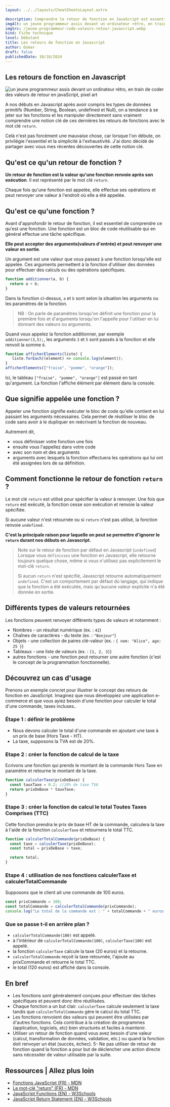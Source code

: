 ```yaml
---
layout: ../../layouts/CheatSheetsLayout.astro

description: Comprendre le retour de fonction en JavaScript est essentiel pour tout développeur souhaitant maîtriser ce langage. Malheureusement, ce concept crucial est souvent sous-estimé dans les tutoriels. Dans cet article, je prends le temps d'expliquer comment fonctionne le mot clé « return » et son utilité.
imgAlt: un jeune programmeur assis devant un ordinateur rétro, en train de coder des valeurs de retour en javaScript, pixel art
imgSrc: /jeune-programmeur-code-valeurs-retour-javascript.webp
kind: Fiche technique
level: Débutant
title: Les retours de fonction en Javascript
author: Oumar
draft: false
publishedDate: 10/18/2024
---
```


<article>

# Les retours de fonction en Javascript

![un jeune programmeur assis devant un ordinateur rétro, en train de coder des valeurs de retour en javaScript, pixel art](/jeune-programmeur-code-valeurs-retour-javascript.webp)

A nos débuts en Javascript après avoir compris les types de données primitifs (Number, String, Boolean, undefined et Null), on a tendance à se jeter sur les fonctions et les manipuler directement sans vraiment comprendre une notion clé de ces dernières les retours de fonctions avec le mot clé `return`.

Celà n'est pas forcément une mauvaise chose, car lorsque l'on débute, on privilégie l'essentiel et la simplicité à l'exhaustivité.
J'ai donc décidé de partager avec vous mes récentes découvertes de cette notion clé.

## Qu'est ce qu'un retour de fonction ?

**Un retour de fonction est la valeur qu'une fonction renvoie après son exécution**. Il est représenté par le mot clé `return`.

Chaque fois qu'une fonction est appelée, elle effectue ses opérations et peut renvoyer une valeur à l'endroit où elle a été appelée.


## Qu'est ce qu'une fonction ?


Avant d'approfondir le retour de fonction, il est essentiel de comprendre ce qu'est une fonction.
Une fonction est un bloc de code réutilisable qui en général effectue une tâche spécifique.

**Elle peut accepter des arguments(valeurs d'entrée) et peut renvoyer une valeur en sortie**.

Un argument est une valeur que vous passez à une fonction lorsqu'elle est appelée. Ces arguments permettent à la fonction d'utiliser des données pour effectuer des calculs ou des opérations spécifiques.


```javascript
function additionner(a, b) {
  return a + b;
}
```

Dans la fonction ci-dessus, `a` et `b` sont selon la situation les arguments ou les paramètres de la fonction.


> NB : On parle de paramètres lorsqu'on définit une fonction pour la première fois et d'arguments lorsqu'on l'appelle pour l'utiliser en lui donnant des valeurs ou arguments.



Quand vous appelez la fonction additionner, par exemple `additionner(3,5);`, les arguments `3` et `5` sont passés à la fonction et elle renvoit la somme `8`.



```javascript
function afficherElements(liste) {
   liste.forEach((element) => console.log(element));
}
afficherElements(["fraise", "pomme", "orange"]);
```



Ici, le tableau `["fraise", "pomme", "orange"]` est passé en tant qu'argument. La fonction l'affiche élément par élément dans la console.


## Que signifie appelée une fonction ?

Appeler une fonction signifie exécuter le bloc de code qu'elle contient en lui passant les arguments nécessaires. Cela permet de réutiliser le bloc de code sans avoir à le dupliquer en reécrivant la fonction de nouveau. 

Autrement dit,

- vous définisser votre fonction une fois
- ensuite vous l'appellez dans votre code
- avec son nom et des arguments
- arguments avec lesquels la fonction effectuera les opérations qui lui ont été assignées lors de sa définition.


## Comment fonctionne le retour de fonction `return` ?

Le mot clé `return` est utilisé pour spécifier la valeur à renvoyer. Une fois que `return` est exécuté, la fonction cesse son exécution et renvoie la valeur spécifiée.

Si aucune valeur n'est retournée ou si `return` n'est pas utilisé, la fonction renvoie `undefined`. 

**C'est la principale raison pour laquelle on peut se permettre d'ignorer le `return` durant nos débuts en Javascript.**


> Note sur le retour de fonction par défaut en Javascript (`undefined`)
> Lorsque vous `définissez` une fonction en Javascript, elle retourne toujours quelque chose, même si vous n'utilisez pas explicitement le mot-clé `return`.
>
>Si aucun `return` n'est spécifié, Javascript retourne automatiquement `undefined`. C'est un comportement par défaut du langage, qui indique que la fonction a été exécutée, mais qu'aucune valeur explicite n'a été donnée en sortie.


## Différents types de valeurs retournées

Les fonctions peuvent renvoyer différents types de valeurs et notamment :

- Nombres - un résultat numérique (ex. : `42`)
- Chaînes de caractères - du texte (ex. : `"Bonjour"`)
- Objets - une collection de paires clé-valeur (ex. : `{ nom: "Alice", age: 25 }`)
- Tableaux - une liste de valeurs (ex. : `[1, 2, 3]`)
- autres fonctions - une fonction peut retourner une autre fonction (c'est le concept de la programmation fonctionnelle).


## Découvrez un cas d'usage

Prenons un exemple concret pour illustrer le concept des retours de fonction en JavaScript. Imaginez que nous développiez une application e-commerce et que vous ayiez besoin d'une fonction pour calculer le total d'une commande, taxes incluses..

### Étape 1 : définir le problème

- Nous devons calculer le total d'une commande en ajoutant une taxe à un prix de base (Hors Taxe - HT).
- La taxe, supposons la TVA est de 20%.

### Etape 2 : créer la fonction de calcul de la taxe

Ecrivons une fonction qui prends le montant de la commande Hors Taxe en paramètre et retourne le montant de la taxe.

```javascript
function calculerTaxe(prixDeBase) {
  const tauxTaxe = 0.2; //20% de taxe TVA
  return prixDeBase * tauxTaxe;
}
```

### Etape 3 : créer la fonction de calcul le total Toutes Taxes Comprises (TTC)

Cette fonction prendra le prix de base HT de la commande, calculera la taxe à l'aide de la fonction `calculerTaxe` et retournera le total TTC.

```javascript
function calculerTotalCommande(prixDeBase) {
  const taxe = calculerTaxe(prixDeBase);
  const total = prixDeBase + taxe;

  return total;
}
```

### Etape 4 : utilisation de nos fonctions calculerTaxe et calculerTotalCommande

Supposons que le client ait une commande de 100 euros.

```javascript
const prixCommande = 100;
const totalCommande = calculerTotalCommande(prixCommande);
console.log("Le total de la commande est : " + totalCommande + " euros.");
```

### Que se passe t-il en arrière plan ?

- `calculerTotalCommande(100)` est appelé.
- à l'intérieur de `calculerTotalCommande(100)`, `calculerTaxe(100)` est appelé.
- la fonction `calculerTaxe` calcule la taxe (20 euros) et la retourne.
- `calculerTotalCommande` reçoit la taxe retournée, l'ajoute au prixCommande et retourne le total TTC.
- le total (120 euros) est affiché dans la console.


## En bref

- Les fonctions sont généralement conçues pour effectuer des tâches spécifiques et peuvent donc être réutilisées.
- Chaque fonction a un but clair. `calculerTaxe` calcule seulement la taxe tandis que `calculerTotalCommande` gère le calcul du total TTC.
- Les fonctions renvoient des valeurs qui peuvent être utilisées par d'autres fonctions. Cela contribue à la création de programmes (application, logiciels, etc) bien structurés et faciles à maintenir.
- Utiliser un retour de fonction quand vous avez besoin d'une valeur (calcul, transformation de données, validation, etc.) ou quand la fonction doit renvoyer un état (succès, échec).
5- Ne pas utiliser de retour de fonction quand la fonction a pour but de déclencher une action directe sans nécessiter de valeur utilisable par la suite.


## Ressources | Allez plus loin

- [Fonctions JavaScript (FR) - MDN](https://developer.mozilla.org/fr/docs/Web/JavaScript/Guide/Functions)
- [Le mot-clé "return" (FR) - MDN](https://developer.mozilla.org/fr/docs/Web/JavaScript/Reference/Statements/return)
- [JavaScript Functions (EN) - W3Schools](https://www.w3schools.com/js/js_functions.asp)
- [JavaScript Return Statement (EN) - W3Schools](https://www.w3schools.com/jsref/jsref_return.asp)

</article>
